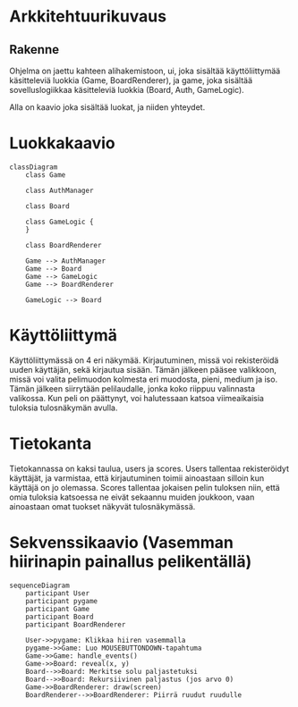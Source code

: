 # Arkkitehtuurikuvaus

## Rakenne

Ohjelma on jaettu kahteen alihakemistoon, ui, joka sisältää käyttöliittymää käsitteleviä luokkia (Game, BoardRenderer), ja game, joka sisältää sovelluslogiikkaa käsitteleviä luokkia (Board, Auth, GameLogic).

Alla on kaavio joka sisältää luokat, ja niiden yhteydet.

# Luokkakaavio

```mermaid
classDiagram
    class Game

    class AuthManager

    class Board

    class GameLogic {
    }

    class BoardRenderer

    Game --> AuthManager
    Game --> Board
    Game --> GameLogic
    Game --> BoardRenderer

    GameLogic --> Board
```

# Käyttöliittymä

Käyttöliittymässä on 4 eri näkymää. Kirjautuminen, missä voi rekisteröidä uuden käyttäjän, sekä kirjautua sisään. Tämän jälkeen pääsee valikkoon, missä voi valita pelimuodon kolmesta eri muodosta, pieni, medium ja iso. Tämän jälkeen siirrytään pelilaudalle, jonka koko riippuu valinnasta valikossa. Kun peli on päättynyt, voi halutessaan katsoa viimeaikaisia tuloksia tulosnäkymän avulla.

# Tietokanta

Tietokannassa on kaksi taulua, users ja scores. Users tallentaa rekisteröidyt käyttäjät, ja varmistaa, että kirjautuminen toimii ainoastaan silloin kun käyttäjä on jo olemassa. Scores tallentaa jokaisen pelin tuloksen niin, että omia tuloksia katsoessa ne eivät sekaannu muiden joukkoon, vaan ainoastaan omat tuokset näkyvät tulosnäkymässä.

# Sekvenssikaavio (Vasemman hiirinapin painallus pelikentällä)

```mermaid
sequenceDiagram
    participant User
    participant pygame
    participant Game
    participant Board
    participant BoardRenderer

    User->>pygame: Klikkaa hiiren vasemmalla
    pygame->>Game: Luo MOUSEBUTTONDOWN-tapahtuma
    Game->>Game: handle_events()
    Game->>Board: reveal(x, y)
    Board-->>Board: Merkitse solu paljastetuksi
    Board-->>Board: Rekursiivinen paljastus (jos arvo 0)
    Game->>BoardRenderer: draw(screen)
    BoardRenderer-->>BoardRenderer: Piirrä ruudut ruudulle
```
